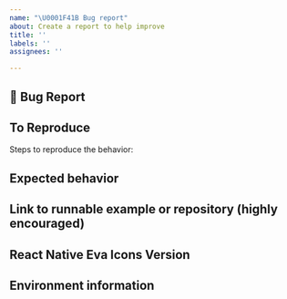 ```yaml
---
name: "\U0001F41B Bug report"
about: Create a report to help improve
title: ''
labels: ''
assignees: ''

---
```


## 🐛 Bug Report

<!-- A clear and concise description of what the bug is. -->

## To Reproduce

Steps to reproduce the behavior:

## Expected behavior

<!-- A clear and concise description of what you expected to happen. -->

## Link to runnable example or repository (highly encouraged)

<!--
Please provide either a [codesandbox demo](https://snack.expo.io/@art.yorsh/react-native-eva-icons-playground) or a minimal repository on GitHub.
This will help us to resolve it faster.
-->

## React Native Eva Icons Version

## Environment information

<!--
Run npx envinfo --preset react-native
Paste the results here:
-->

```bash

```
